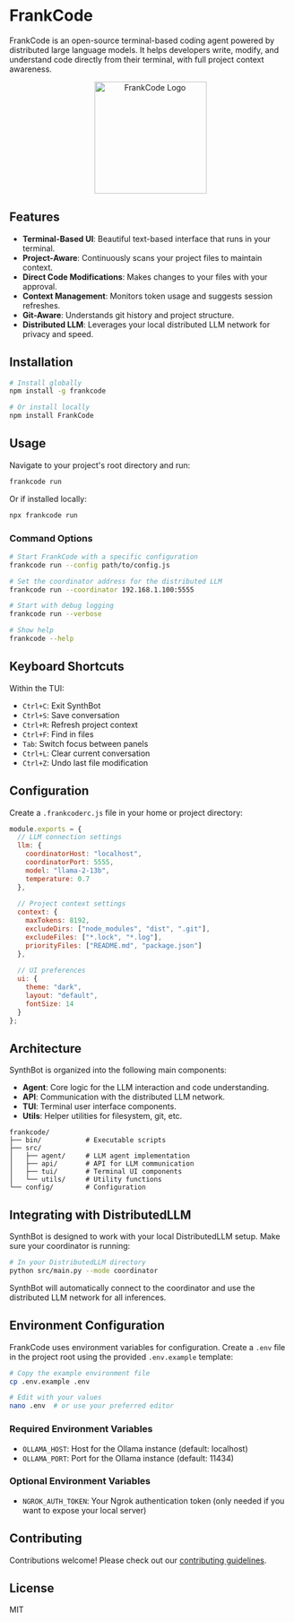 # FrankCode

FrankCode is an open-source terminal-based coding agent powered by distributed large language models. It helps developers write, modify, and understand code directly from their terminal, with full project context awareness.

<p align="center">
  <img src="assets/FrankCode-logo.png" alt="FrankCode Logo" width="200"/>
</p>

## Features

- **Terminal-Based UI**: Beautiful text-based interface that runs in your terminal.
- **Project-Aware**: Continuously scans your project files to maintain context.
- **Direct Code Modifications**: Makes changes to your files with your approval.
- **Context Management**: Monitors token usage and suggests session refreshes.
- **Git-Aware**: Understands git history and project structure.
- **Distributed LLM**: Leverages your local distributed LLM network for privacy and speed.

## Installation

```bash
# Install globally
npm install -g frankcode

# Or install locally
npm install FrankCode
```

## Usage

Navigate to your project's root directory and run:

```bash
frankcode run
```

Or if installed locally:

```bash
npx frankcode run
```

### Command Options

```bash
# Start FrankCode with a specific configuration
frankcode run --config path/to/config.js

# Set the coordinator address for the distributed LLM
frankcode run --coordinator 192.168.1.100:5555

# Start with debug logging
frankcode run --verbose

# Show help
frankcode --help
```

## Keyboard Shortcuts

Within the TUI:

- `Ctrl+C`: Exit SynthBot
- `Ctrl+S`: Save conversation
- `Ctrl+R`: Refresh project context
- `Ctrl+F`: Find in files
- `Tab`: Switch focus between panels
- `Ctrl+L`: Clear current conversation
- `Ctrl+Z`: Undo last file modification

## Configuration

Create a `.frankcoderc.js` file in your home or project directory:

```javascript
module.exports = {
  // LLM connection settings
  llm: {
    coordinatorHost: "localhost",
    coordinatorPort: 5555,
    model: "llama-2-13b",
    temperature: 0.7
  },
  
  // Project context settings
  context: {
    maxTokens: 8192,
    excludeDirs: ["node_modules", "dist", ".git"],
    excludeFiles: ["*.lock", "*.log"],
    priorityFiles: ["README.md", "package.json"]
  },
  
  // UI preferences
  ui: {
    theme: "dark",
    layout: "default",
    fontSize: 14
  }
};
```

## Architecture

SynthBot is organized into the following main components:

- **Agent**: Core logic for the LLM interaction and code understanding.
- **API**: Communication with the distributed LLM network.
- **TUI**: Terminal user interface components.
- **Utils**: Helper utilities for filesystem, git, etc.

```
frankcode/
├── bin/           # Executable scripts
├── src/
│   ├── agent/     # LLM agent implementation
│   ├── api/       # API for LLM communication
│   ├── tui/       # Terminal UI components
│   └── utils/     # Utility functions
└── config/        # Configuration
```

## Integrating with DistributedLLM

SynthBot is designed to work with your local DistributedLLM setup. Make sure your coordinator is running:

```bash
# In your DistributedLLM directory
python src/main.py --mode coordinator
```

SynthBot will automatically connect to the coordinator and use the distributed LLM network for all inferences.

## Environment Configuration

FrankCode uses environment variables for configuration. Create a `.env` file in the project root using the provided `.env.example` template:

```bash
# Copy the example environment file
cp .env.example .env

# Edit with your values
nano .env  # or use your preferred editor
```

### Required Environment Variables

- `OLLAMA_HOST`: Host for the Ollama instance (default: localhost)
- `OLLAMA_PORT`: Port for the Ollama instance (default: 11434)

### Optional Environment Variables

- `NGROK_AUTH_TOKEN`: Your Ngrok authentication token (only needed if you want to expose your local server)

## Contributing

Contributions welcome! Please check out our [contributing guidelines](CONTRIBUTING.md).

## License

MIT